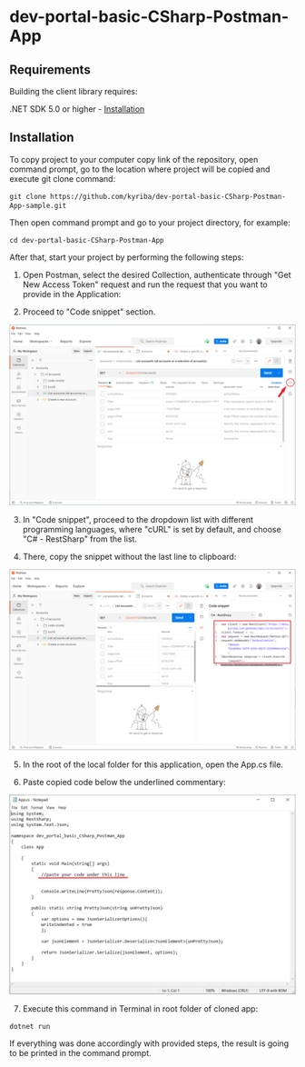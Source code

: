 # dev-portal-basic-CSharp-Postman-App

## Requirements

Building the client library requires:

.NET SDK 5.0 or higher - [Installation](https://dotnet.microsoft.com/download/dotnet/sdk-for-vs-code?utm_source=vs-code&amp;utm_medium=referral&amp;utm_campaign=sdk-install)

## Installation

To copy project to your computer copy link of the repository, open command prompt, go to the location where project will be copied and execute git clone command:

```git
git clone https://github.com/kyriba/dev-portal-basic-CSharp-Postman-App-sample.git
```

Then open command prompt and go to your project directory, for example:

```shell
cd dev-portal-basic-CSharp-Postman-App
```

After that, start your project by performing the following steps:

1. Open Postman, select the desired Collection, authenticate through "Get New Access Token" request and run the request that you want to provide in the Application:

2. Proceed to "Code snippet" section.

![img.png](img.png)

3. In "Code snippet", proceed to the dropdown list with different programming languages, where "cURL" is set by default, and choose "C# - RestSharp" from the list.

4. There, copy the snippet without the last line to clipboard:

![img_2.png](img_2.png)

5. In the root of the local folder for this application, open the App.cs file.
   
6. Paste copied code below the underlined commentary:

![img_4.png](img_4.png)

7. Execute this command in Terminal in root folder of cloned app:

```shell
dotnet run
```

If everything was done accordingly with provided steps, the result is going to be printed in the command prompt.